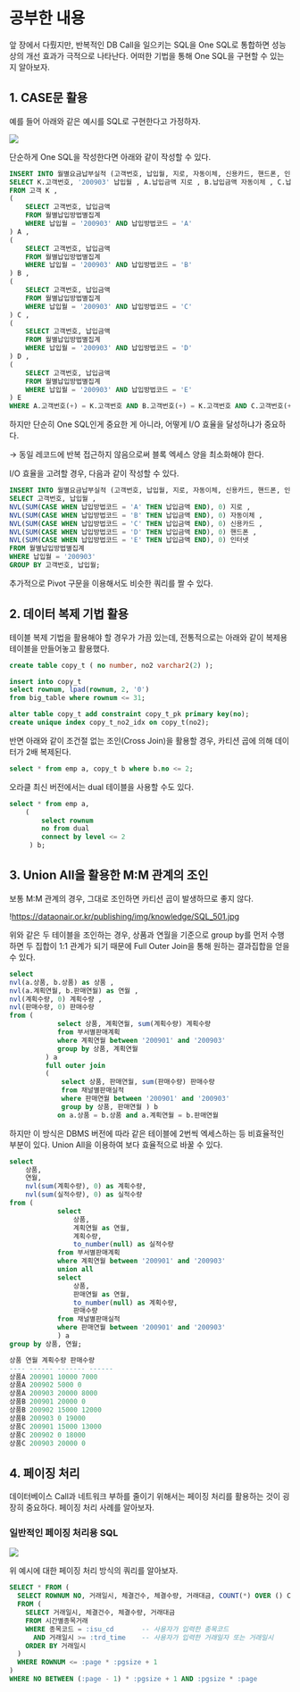 # 공부한 내용

앞 장에서 다뤘지만, 반복적인 DB Call을 일으키는 SQL을 One SQL로 통합하면 성능상의 개선 효과가 극적으로 나타난다. 어떠한 기법을 통해 One SQL을 구현할 수 있는지 알아보자.

## 1. CASE문 활용

예를 들어 아래와 같은 예시를 SQL로 구현한다고 가정하자.

![](https://dataonair.or.kr/publishing/img/knowledge/SQL_500.jpg)

단순하게 One SQL을 작성한다면 아래와 같이 작성할 수 있다.

```sql
INSERT INTO 월별요금납부실적 (고객번호, 납입월, 지로, 자동이체, 신용카드, 핸드폰, 인터넷) 
SELECT K.고객번호, '200903' 납입월 , A.납입금액 지로 , B.납입금액 자동이체 , C.납입금액 신용카드 , D.납입금액 핸드폰 , E.납입금액 인터넷 
FROM 고객 K ,
(
	SELECT 고객번호, 납입금액 
	FROM 월별납입방법별집계 
	WHERE 납입월 = '200903' AND 납입방법코드 = 'A'
) A ,
(
	SELECT 고객번호, 납입금액 
	FROM 월별납입방법별집계 
	WHERE 납입월 = '200903' AND 납입방법코드 = 'B'
) B ,
(
	SELECT 고객번호, 납입금액 
	FROM 월별납입방법별집계 
	WHERE 납입월 = '200903' AND 납입방법코드 = 'C'
) C ,
(
	SELECT 고객번호, 납입금액 
	FROM 월별납입방법별집계 
	WHERE 납입월 = '200903' AND 납입방법코드 = 'D'
) D ,
(
	SELECT 고객번호, 납입금액 
	FROM 월별납입방법별집계 
	WHERE 납입월 = '200903' AND 납입방법코드 = 'E'
) E 
WHERE A.고객번호(+) = K.고객번호 AND B.고객번호(+) = K.고객번호 AND C.고객번호(+) = K.고객번호 AND D.고객번호(+) = K.고객번호 AND E.고객번호(+) = K.고객번호 AND NVL(A.납입금액,0)+NVL(B.납입금액,0)+NVL(C.납입금액,0)+NVL(D.납입금액,0)+NVL(E.납입금액,0) > 0
```

하지만 단순히 One SQL인게 중요한 게 아니라, 어떻게 I/O 효율을 달성하냐가 중요하다.

→ 동일 레코드에 반복 접근하지 않음으로써 블록 엑세스 양을 최소화해야 한다.

I/O 효율을 고려할 경우, 다음과 같이 작성할 수 있다.

```sql
INSERT INTO 월별요금납부실적 (고객번호, 납입월, 지로, 자동이체, 신용카드, 핸드폰, 인터넷) 
SELECT 고객번호, 납입월 , 
NVL(SUM(CASE WHEN 납입방법코드 = 'A' THEN 납입금액 END), 0) 지로 , 
NVL(SUM(CASE WHEN 납입방법코드 = 'B' THEN 납입금액 END), 0) 자동이체 , 
NVL(SUM(CASE WHEN 납입방법코드 = 'C' THEN 납입금액 END), 0) 신용카드 , 
NVL(SUM(CASE WHEN 납입방법코드 = 'D' THEN 납입금액 END), 0) 핸드폰 , 
NVL(SUM(CASE WHEN 납입방법코드 = 'E' THEN 납입금액 END), 0) 인터넷 
FROM 월별납입방법별집계 
WHERE 납입월 = '200903' 
GROUP BY 고객번호, 납입월;
```

추가적으로 Pivot 구문을 이용해서도 비슷한 쿼리를 짤 수 있다.

## 2. 데이터 복제 기법 활용

테이블 복제 기법을 활용해야 할 경우가 가끔 있는데, 전통적으로는 아래와 같이 복제용 테이블을 만들어놓고 활용했다.

```sql
create table copy_t ( no number, no2 varchar2(2) ); 

insert into copy_t 
select rownum, lpad(rownum, 2, '0') 
from big_table where rownum <= 31; 

alter table copy_t add constraint copy_t_pk primary key(no); 
create unique index copy_t_no2_idx on copy_t(no2);
```

반면 아래와 같이 조건절 없는 조인(Cross Join)을 활용할 경우, 카티션 곱에 의해 데이터가 2배 복제된다.

```sql
select * from emp a, copy_t b where b.no <= 2;
```

오라클 최신 버전에서는 dual 테이블을 사용할 수도 있다.

```sql
select * from emp a, 
	(
		select rownum 
		no from dual 
		connect by level <= 2
	 ) b;
```

## **3. Union All을 활용한 M:M 관계의 조인**

보통 M:M 관계의 경우, 그대로 조인하면 카티션 곱이 발생하므로 좋지 않다.

!https://dataonair.or.kr/publishing/img/knowledge/SQL_501.jpg

위와 같은 두 테이블을 조인하는 경우, 상품과 연월을 기준으로 group by를 먼저 수행하면 두 집합이 1:1 관계가 되기 때문에 Full Outer Join을 통해 원하는 결과집합을 얻을 수 있다.

```sql
select 
nvl(a.상품, b.상품) as 상품 , 
nvl(a.계획연월, b.판매연월) as 연월 , 
nvl(계획수량, 0) 계획수량 , 
nvl(판매수량, 0) 판매수량 
from ( 
			select 상품, 계획연월, sum(계획수량) 계획수량 
			from 부서별판매계획 
			where 계획연월 between '200901' and '200903' 
			group by 상품, 계획연월 
		 ) a 
		 full outer join 
		 ( 
			 select 상품, 판매연월, sum(판매수량) 판매수량 
			 from 채널별판매실적 
			 where 판매연월 between '200901' and '200903' 
			 group by 상품, 판매연월 ) b 
			on a.상품 = b.상품 and a.계획연월 = b.판매연월
```

하지만 이 방식은 DBMS 버전에 따라 같은 테이블에 2번씩 엑세스하는 등 비효율적인 부분이 있다. Union All을 이용하여 보다 효율적으로 바꿀 수 있다.

```sql
select 
	상품, 
	연월, 
	nvl(sum(계획수량), 0) as 계획수량, 
	nvl(sum(실적수량), 0) as 실적수량 
from ( 
			select 
				상품, 
				계획연월 as 연월, 
				계획수량, 
				to_number(null) as 실적수량 
			from 부서별판매계획 
			where 계획연월 between '200901' and '200903' 
			union all 
			select 
				상품, 
				판매연월 as 연월, 
				to_number(null) as 계획수량, 
				판매수량 
			from 채널별판매실적 
			where 판매연월 between '200901' and '200903' 
			) a 
group by 상품, 연월; 

상품 연월 계획수량 판매수량 
---- ------ ------- ------ 
상품A 200901 10000 7000 
상품A 200902 5000 0 
상품A 200903 20000 8000 
상품B 200901 20000 0 
상품B 200902 15000 12000 
상품B 200903 0 19000 
상품C 200901 15000 13000 
상품C 200902 0 18000 
상품C 200903 20000 0
```
## 4. 페이징 처리

데이터베이스 Call과 네트워크 부하를 줄이기 위해서는 페이징 처리를 활용하는 것이 굉장히 중요하다. 페이징 처리 사례를 알아보자.

### 일반적인 페이징 처리용 SQL

![](https://dataonair.or.kr/publishing/img/knowledge/SQL_502.jpg)

위 예시에 대한 페이징 처리 방식의 쿼리를 알아보자.

```sql
SELECT * FROM (
  SELECT ROWNUM NO, 거래일시, 체결건수, 체결수량, 거래대금, COUNT(*) OVER () CNT
  FROM (
    SELECT 거래일시, 체결건수, 체결수량, 거래대금 
    FROM 시간별종목거래
    WHERE 종목코드 = :isu_cd       -- 사용자가 입력한 종목코드
      AND 거래일시 >= :trd_time    -- 사용자가 입력한 거래일자 또는 거래일시
    ORDER BY 거래일시
  )
  WHERE ROWNUM <= :page * :pgsize + 1
) 
WHERE NO BETWEEN (:page - 1) * :pgsize + 1 AND :pgsize * :page
```








